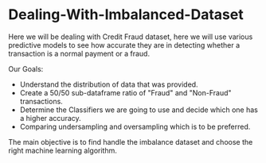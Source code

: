 # Dealing-With-Imbalanced-Dataset

Here we will be dealing with Credit Fraud dataset, here we will use various predictive models to see how accurate they are in detecting whether a transaction is a normal payment or a fraud. 

Our Goals:
*  Understand the distribution of data that was provided.
* Create a 50/50 sub-dataframe ratio of "Fraud" and "Non-Fraud" transactions.
* Determine the Classifiers we are going to use and decide which one has a higher accuracy.
* Comparing undersampling and oversampling which is to be preferred.

The main objective is to find handle the imbalance dataset and choose the right machine learning algorithm.
